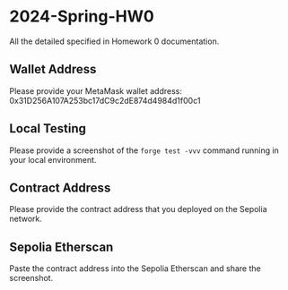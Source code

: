 # 2024-Spring-HW0

All the detailed specified in Homework 0 documentation.

## Wallet Address
Please provide your MetaMask wallet address:
0x31D256A107A253bc17dC9c2dE874d4984d1f00c1

## Local Testing
Please provide a screenshot of the `forge test -vvv` command running in your local environment.

## Contract Address
Please provide the contract address that you deployed on the Sepolia network.

## Sepolia Etherscan
Paste the contract address into the Sepolia Etherscan and share the screenshot.